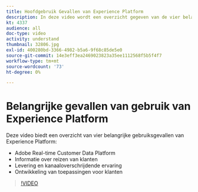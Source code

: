 ```yaml
---
title: Hoofdgebruik Gevallen van Experience Platform
description: In deze video wordt een overzicht gegeven van de vier belangrijkste gebruiksgevallen van Adobe Experience Platform&mdash;real-time platform voor klantgegevens, intelligentie van het klantentransport, levering en kanaalervaring, en de ontwikkeling van toepassingen voor klantenervaring.
kt: 4337
audience: all
doc-type: video
activity: understand
thumbnail: 32806.jpg
exl-id: 400280bd-3366-4982-b5a6-9f68c85de5e0
source-git-commit: 14e3eff3ea2469023823a35ee1112568f5b5f4f7
workflow-type: tm+mt
source-wordcount: '73'
ht-degree: 0%

---
```


# Belangrijke gevallen van gebruik van Experience Platform

Deze video biedt een overzicht van vier belangrijke gebruiksgevallen van Experience Platform:

* Adobe Real-time Customer Data Platform
* Informatie over reizen van klanten
* Levering en kanaaloverschrijdende ervaring
* Ontwikkeling van toepassingen voor klanten

>[!VIDEO](https://video.tv.adobe.com/v/3430460?quality=12&learn=on&captions=dut)

